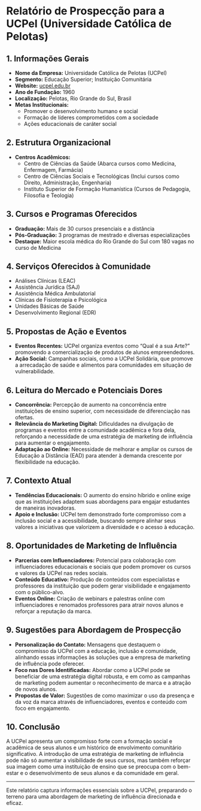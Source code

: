 # Relatório de Prospecção para a UCPel (Universidade Católica de Pelotas)

## 1. Informações Gerais
- **Nome da Empresa:** Universidade Católica de Pelotas (UCPel)
- **Segmento:** Educação Superior; Instituição Comunitária
- **Website:** [ucpel.edu.br](https://ucpel.edu.br)
- **Ano de Fundação:** 1960
- **Localização:** Pelotas, Rio Grande do Sul, Brasil
- **Metas Institucionais:**
  - Promover o desenvolvimento humano e social
  - Formação de líderes comprometidos com a sociedade
  - Ações educacionais de caráter social

## 2. Estrutura Organizacional
- **Centros Acadêmicos:**
  - Centro de Ciências da Saúde (Abarca cursos como Medicina, Enfermagem, Farmácia)
  - Centro de Ciências Sociais e Tecnológicas (Inclui cursos como Direito, Administração, Engenharia)
  - Instituto Superior de Formação Humanística (Cursos de Pedagogia, Filosofia e Teologia)

## 3. Cursos e Programas Oferecidos
- **Graduação:** Mais de 30 cursos presenciais e a distância
- **Pós-Graduação:** 3 programas de mestrado e diversas especializações
- **Destaque:** Maior escola médica do Rio Grande do Sul com 180 vagas no curso de Medicina

## 4. Serviços Oferecidos à Comunidade
- Análises Clínicas (LEAC)
- Assistência Jurídica (SAJ)
- Assistência Médica Ambulatorial
- Clínicas de Fisioterapia e Psicológica
- Unidades Básicas de Saúde
- Desenvolvimento Regional (EDR)

## 5. Propostas de Ação e Eventos
- **Eventos Recentes:** UCPel organiza eventos como “Qual é a sua Arte?” promovendo a comercialização de produtos de alunos empreendedores.
- **Ação Social:** Campanhas sociais, como a UCPel Solidária, que promove a arrecadação de saúde e alimentos para comunidades em situação de vulnerabilidade.

## 6. Leitura do Mercado e Potenciais Dores
- **Concorrência:** Percepção de aumento na concorrência entre instituições de ensino superior, com necessidade de diferenciação nas ofertas.
- **Relevância do Marketing Digital:** Dificuldades na divulgação de programas e eventos entre a comunidade acadêmica e fora dela, reforçando a necessidade de uma estratégia de marketing de influência para aumentar o engajamento.
- **Adaptação ao Online:** Necessidade de melhorar e ampliar os cursos de Educação a Distância (EAD) para atender à demanda crescente por flexibilidade na educação.

## 7. Contexto Atual
- **Tendências Educacionais:** O aumento do ensino híbrido e online exige que as instituições adaptem suas abordagens para engajar estudantes de maneiras inovadoras.
- **Apoio e Inclusão:** UCPel tem demonstrado forte compromisso com a inclusão social e a acessibilidade, buscando sempre alinhar seus valores a iniciativas que valorizem a diversidade e o acesso à educação.

## 8. Oportunidades de Marketing de Influência
- **Parcerias com Influenciadores:** Potencial para colaboração com influenciadores educacionais e sociais que podem promover os cursos e valores da UCPel nas redes sociais.
- **Conteúdo Educativo:** Produção de conteúdos com especialistas e professores da instituição que podem gerar visibilidade e engajamento com o público-alvo.
- **Eventos Online:** Criação de webinars e palestras online com influenciadores e renomados professores para atrair novos alunos e reforçar a reputação da marca.

## 9. Sugestões para Abordagem de Prospecção
- **Personalização do Contato:** Mensagens que destaquem o compromisso da UCPel com a educação, inclusão e comunidade, alinhando essas informações às soluções que a empresa de marketing de influência pode oferecer.
- **Foco nas Dores Identificadas:** Abordar como a UCPel pode se beneficiar de uma estratégia digital robusta, e em como as campanhas de marketing podem aumentar o reconhecimento de marca e a atração de novos alunos.
- **Propostas de Valor:** Sugestões de como maximizar o uso da presença e da voz da marca através de influenciadores, eventos e conteúdo com foco em engajamento.

## 10. Conclusão
A UCPel apresenta um compromisso forte com a formação social e acadêmica de seus alunos e um histórico de envolvimento comunitário significativo. A introdução de uma estratégia de marketing de influência pode não só aumentar a visibilidade de seus cursos, mas também reforçar sua imagem como uma instituição de ensino que se preocupa com o bem-estar e o desenvolvimento de seus alunos e da comunidade em geral. 

---

Este relatório captura informações essenciais sobre a UCPel, preparando o terreno para uma abordagem de marketing de influência direcionada e eficaz.